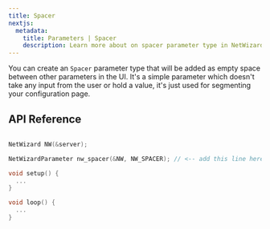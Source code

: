 ```yaml
---
title: Spacer
nextjs:
  metadata:
    title: Parameters | Spacer
    description: Learn more about on spacer parameter type in NetWizard.
---
```


You can create an `Spacer` parameter type that will be added as empty space between other parameters in the UI. It's a simple parameter which doesn't take any input from the user or hold a value, it's just used for segmenting your configuration page.

## API Reference

```cpp

NetWizard NW(&server);

NetWizardParameter nw_spacer(&NW, NW_SPACER); // <-- add this line here

void setup() {
  ...
}

void loop() {
  ...
}
```
